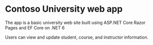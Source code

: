 # Contoso University web app

The app is a basic university web site built using ASP.NET Core Razor Pages and EF Core on .NET 6

Users can view and update student, course, and instructor information.

